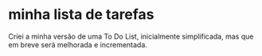 # minha lista de tarefas
 Criei a minha versão de uma To Do List, inicialmente simplificada, mas que em breve será melhorada e incrementada.
